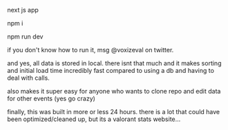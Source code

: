 next js app

npm i

npm run dev

if you don't know how to run it, msg @voxizeval on twitter.

and yes, all data is stored in local. there isnt that much and it
makes sorting and initial load time incredibly fast compared to using a db and having to deal with calls.

also makes it super easy for anyone who wants to clone repo and edit data for other events
(yes go crazy)

finally, this was built in more or less 24 hours. there is a lot that could have been optimized/cleaned up,
but its a valorant stats website...
